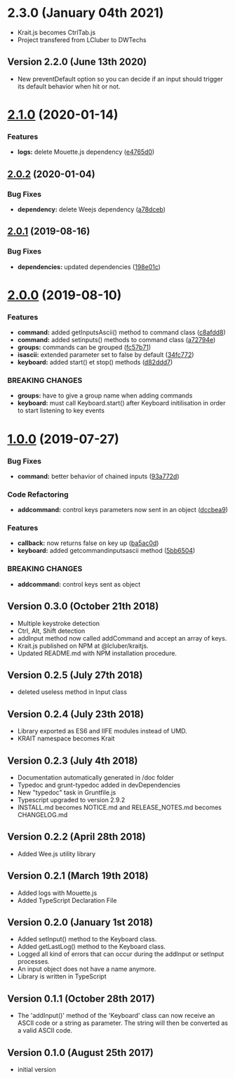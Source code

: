 # 2.3.0 (January 04th 2021)

- Krait.js becomes CtrlTab.js 
- Project transfered from LCluber to DWTechs

## Version 2.2.0 (June 13th 2020)

- New preventDefault option so you can decide if an input should trigger its default behavior when hit or not.

# [2.1.0](https://github.com/LCluber/Krait.js/compare/v2.0.2...v2.1.0) (2020-01-14)

### Features

- **logs:** delete Mouette.js dependency ([e4765d0](https://github.com/LCluber/Krait.js/commit/e4765d0))

## [2.0.2](https://github.com/LCluber/Krait.js/compare/v2.0.1...v2.0.2) (2020-01-04)

### Bug Fixes

- **dependency:** delete Weejs dependency ([a78dceb](https://github.com/LCluber/Krait.js/commit/a78dceb))

## [2.0.1](https://github.com/LCluber/Krait.js/compare/v2.0.0...v2.0.1) (2019-08-16)

### Bug Fixes

- **dependencies:** updated dependencies ([198e01c](https://github.com/LCluber/Krait.js/commit/198e01c))

# [2.0.0](https://github.com/LCluber/Krait.js/compare/v1.0.0...v2.0.0) (2019-08-10)

### Features

- **command:** added getInputsAscii() method to command class ([c8afdd8](https://github.com/LCluber/Krait.js/commit/c8afdd8))
- **command:** added setinputs() methods to command class ([a72794e](https://github.com/LCluber/Krait.js/commit/a72794e))
- **groups:** commands can be grouped ([fc57b71](https://github.com/LCluber/Krait.js/commit/fc57b71))
- **isascii:** extended parameter set to false by default ([34fc772](https://github.com/LCluber/Krait.js/commit/34fc772))
- **keyboard:** added start() et stop() methods ([d82ddd7](https://github.com/LCluber/Krait.js/commit/d82ddd7))

### BREAKING CHANGES

- **groups:** have to give a group name when adding commands
- **keyboard:** must call Keyboard.start() after Keyboard initilisation in order to start listening
  to key events

# [1.0.0](https://github.com/LCluber/Krait.js/compare/v0.3.0...v1.0.0) (2019-07-27)

### Bug Fixes

- **command:** better behavior of chained inputs ([93a772d](https://github.com/LCluber/Krait.js/commit/93a772d))

### Code Refactoring

- **addcommand:** control keys parameters now sent in an object ([dccbea9](https://github.com/LCluber/Krait.js/commit/dccbea9))

### Features

- **callback:** now returns false on key up ([ba5ac0d](https://github.com/LCluber/Krait.js/commit/ba5ac0d))
- **keyboard:** added getcommandinputsascii method ([5bb6504](https://github.com/LCluber/Krait.js/commit/5bb6504))

### BREAKING CHANGES

- **addcommand:** control keys sent as object

## Version 0.3.0 (October 21th 2018)

- Multiple keystroke detection
- Ctrl, Alt, Shift detection
- addInput method now called addCommand and accept an array of keys.
- Krait.js published on NPM at @lcluber/kraitjs.
- Updated README.md with NPM installation procedure.

## Version 0.2.5 (July 27th 2018)

- deleted useless method in Input class

## Version 0.2.4 (July 23th 2018)

- Library exported as ES6 and IIFE modules instead of UMD.
- KRAIT namespace becomes Krait

## Version 0.2.3 (July 4th 2018)

- Documentation automatically generated in /doc folder
- Typedoc and grunt-typedoc added in devDependencies
- New "typedoc" task in Gruntfile.js
- Typescript upgraded to version 2.9.2
- INSTALL.md becomes NOTICE.md and RELEASE_NOTES.md becomes CHANGELOG.md

## Version 0.2.2 (April 28th 2018)

- Added Wee.js utility library

## Version 0.2.1 (March 19th 2018)

- Added logs with Mouette.js
- Added TypeScript Declaration File

## Version 0.2.0 (January 1st 2018)

- Added setInput() method to the Keyboard class.
- Added getLastLog() method to the Keyboard class.
- Logged all kind of errors that can occur during the addInput or setInput processes.
- An input object does not have a name anymore.
- Library is written in TypeScript

## Version 0.1.1 (October 28th 2017)

- The 'addInput()' method of the 'Keyboard' class can now receive an ASCII code or a string as parameter. The string will then be converted as a valid ASCII code.

## Version 0.1.0 (August 25th 2017)

- initial version
